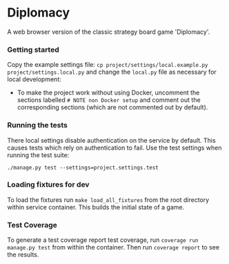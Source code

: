 # Diplomacy

A web browser version of the classic strategy board game 'Diplomacy'.

### Getting started

Copy the example settings file:
`cp project/settings/local.example.py project/settings.local.py` and change the
`local.py` file as necessary for local development:

 * To make the project work without using Docker, uncomment the sections
   labelled `# NOTE non Docker setup` and comment out the corresponding
   sections (which are not commented out by default).
   
### Running the tests

There local settings disable authentication on the service by default. This
causes tests which rely on authentication to fail. Use the test settings when
running the test suite:

`./manage.py test --settings=project.settings.test`

### Loading fixtures for dev

To load the fixtures run `make load_all_fixtures` from the root directory
within service container. This builds the initial state of a game.

### Test Coverage

To generate a test coverage report test coverage, run `coverage run manage.py
test` from within the container. Then run `coverage report` to see the results.
